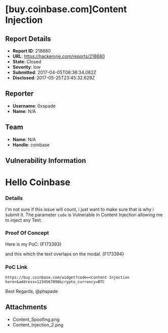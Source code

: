 # [buy.coinbase.com]Content Injection

## Report Details
- **Report ID**: 218680
- **URL**: https://hackerone.com/reports/218680
- **State**: Closed
- **Severity**: low
- **Submitted**: 2017-04-05T06:36:34.082Z
- **Disclosed**: 2017-05-25T23:45:32.629Z

## Reporter
- **Username**: 0xspade
- **Name**: N/A

## Team
- **Name**: N/A
- **Handle**: coinbase

## Vulnerability Information
# Hello Coinbase

### Details

I'm not sure if this issue will count, i just want to make sure that is why i submit it. The parameter `code` is Vulnerable in Content Injection allowing me to inject any Text.

### Proof Of Concept

Here is my PoC:
{F173393}

and this which the text overlaps on the modal.
{F173394}

### PoC Link
`https://buy.coinbase.com/widget?code=<Content Injection here>&address=1234567890&crypto_currency=BTC`

Best Regards,
@phspade

## Attachments
- Content_Spoofing.png
- Content_Injection_2.png
